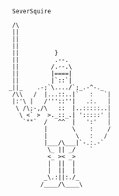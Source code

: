      SeverSquire 

      /\
      ||
      ||
      ||
      ||          }
      ||          .--.
      ||         /.--.\
      ||         |====|
      ||         |`::`|
     _||_    .-;`\..../`;_.-^-._
      /\\   /  |...::..|`   :   `|
      |:'\ |   /'''::''|   .:.   |
       \ /\;-,/\   ::  |..:::::..|
        \ <` >  >._::_.| ':::::' |
         `""`  /   ^^  |   ':'   |
               |       \    :    /
               |        \   :   / 
               |___/\___|`-.:.-`
                \_ || _/    `
                <_ >< _>
                |  ||  |
                |  ||  |
               _\.:||:./_
              /____/\____\
